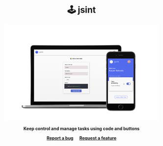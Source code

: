 <h1 align="center">🕹️ jsint </h1>


 <p align="center">
  <img src="./assets/jsint_mockup.svg"/>
 </p>
 
 <p align="center">
  <b>Keep control and manage tasks using code and buttons</b>
 </p>
 
<p align="center">
  <a href="https://github.com/hipesoft/jsint/issues/new?assignees=&labels=bug&template=bug_report.md&title=Bug+report"><b>Report a bug</b></a>
  &nbsp; &nbsp;
  <a href="https://github.com/hipesoft/jsint/issues/new?assignees=&labels=enhancement&template=feature_request.md&title=Feature+request"><b>Request a feature</b></a>
</p>
